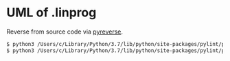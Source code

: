 # UML of .linprog

Reverse from source code via [pyreverse](https://www.logilab.org/blogentry/6883).

```sh
$ python3 /Users/c/Library/Python/3.7/lib/python/site-packages/pylint/pyreverse/main.py -o png -p SimplexLinprog ./linprog/
$ python3 /Users/c/Library/Python/3.7/lib/python/site-packages/pylint/pyreverse/main.py -o pdf -p SimplexLinprog ./linprog/

```


